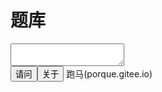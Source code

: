 <title>真心话题库</title>
<h1>题库</h1>
<textarea width="300px" height="200px" id="txt"></textarea><br/>
<button onclick="a()">请问</button><button onclick="b()">关于</button>
<script>
  function a(){
  var notes=[
  '1、你有没有钟意的人?是谁?',
  '2、你的初恋是几岁?',
  '3、你的初恋对象是谁?',
  '4、你的初吻是几岁，被谁夺取的?',
  '5、你亲吻过多少人?',
  '6、在现场所有人中，你看哪位异性同学最舒服?',
  '7、你第一个喜欢的异性叫什么名字?',
  '8、如果再给你一个机会，回到高中时代，最想对哪位异性说哪些话?',
  '9、谈过几次恋爱?',
  '10、每天睡觉前都会想起的人是谁?',
  '11、让你一直念念不忘的一位异性的名字?原因?',
  '12、你最愿意和在场哪个异性私奔?',
  '13、你觉得在座那位异性的嘴唇看起来最想Kiss?',
  '14、你想和在场的哪一位玩大冒险?',
  '15、你觉得你曾经喜欢的人和在座哪个人最像?',
  '16、在场哪一位异性对你说我喜欢你，你会最开心?',
  '17、如果时间能倒流你希望回到哪一时间，为什么?',
  '18、在你洗澡时，有一个非常丑的异性冲了进来，你会怎么样(实话实说，希望不要采用极端手法)',
  '19、你是否幻想过或希望和你喜欢的人做那些事?只用回答有或没有(如实回答)',
  '20、我在你眼里什么样?(可以是上一位玩家，由主持人决定)',
  '21、跟异性做过最亲密的事是什么?',
  '22、你最关心的异性是谁?(除了亲人或男女朋友)',
  '23、和多少异性有过非恋爱的暧昧关系?',
  '24、你会为了爱情牺牲一切，包括生命吗?',
  '25、你最怕的事情或东西是什么(说出三件)。',
  '26、你会不会在意ta的过去，为什么?',
  '27、现在心里想念的异性叫什么名字?',
  '28、你在意你的老婆(老公)不是处女(处男)吗?',
  '29、你曾经意淫过在场的哪一位?如果过去没有的话，你现在会选哪一位作为YY对象?',
  '30、你觉得对面那个人那个部位最好看?(男女不限，如果没对其的话，就说两个人)',
  '31、世界末日，你会幸存，并且你可以救一个人，你会救?男女都可以',
  '32、如果前一个异性玩家爱上你了，你怎么办?',
  '33、如果有来生你选择当?',
  '34、从小到大最丢脸出丑的事情是什么?',
  '35、如果让你从现场找一位gg/mm的话，你会选择谁?给出三个理由。',
  '36、如果让你kiss现场的某一位异性，你会选择谁，为什么?',
  '37、是否想过自杀?什么原因?',
  '38、理想中的另一半是什么样子?',
  '39、在和男、女朋友交往的过程中，有被甩过吗?',
  '40、你是处女、处男吗?',
  '41、每个月的开销是多少?花到哪去了?',
  '42、你会不会向自己暗恋的人表白?怎么样表白?',
  '43、你说过几次“我爱你”?',
  '44、你接受姐弟恋吗?几岁的范围可以接受?',
  '45、思想出轨和身体出轨，哪个比较能够接受?',
  '46、你说女友该不该花男友的钱?',
  '47、你会选择爱还是被爱?',
  '48、你最讨厌什么样的人?',
  '49、到目前为止写过多少封情书',
  '50、你希望你现在是多少岁',
  '51、你喜欢谁',
  '52、当过第三者么',
  '53、你的梦中情人是谁',
  '54、如果看到自己最爱的人熟睡在你面前你会做什么?',
  '55、你最想要的5样东西',
  '56、最想实现的三个愿望是什么?',
  '57、如果让你拥有一种超能力，你愿意拥有什么呢?',
  '58、与喜欢的人见面，想要穿成什么样?',
  '59、如果你爱的人不爱你怎么办?',
  '60、如果从天而降99枚金币，你的第一反应是什么?',
  '61、你的爱人要出国，你会怎么做?',
  '62、现在你最喜欢的人是谁?',
  '63、你有恨过谁吗?',
  '64、远距离恋爱是否注定要分开?那么如果喜欢上一个遥远国度的人，你是否会选择跟他走?',
  '65、如果能预知未来，你最不希望看见的是什么?',
  '66、我和你恋人同时约你，你会陪谁?',
  '67、世上真的有真爱吗?你眼中的真爱是什么样的?',
  '68、当你被我点名的时候是什么心情?',
  '69、哭得最伤心的是哪一次?为什么?',
  '70、看到被点名的时候一霎那有没有想要杀我?',
  '71、如果跟你喜欢的人约会，碰到前任的男(女)朋友，会有什么表现?',
  '72、如果有一天我对你说我爱上你了，你怎么办?',
  '73、在爱情和面包中，你会选择哪个?为什么?',
  '74、对你而言，爱情和友情哪个比较重要?',
  '75、如果有一天自己觉得自己的某一次选择是错的，可是现在已经再也无法重新来，那该怎么办?',
  '你们家里谁的脾气最大',
  '现在想被有钱人保养么',
  '你会做菜么',
  '每天上网几个小时',
  '今天晚上要做什么',
  '你最受不了别人对你做什么',
  '你怎样看待性爱',
  '你的胸围是多少',
  '世界上最大的悲剧是什么',
  '觉得失去什么最可怕',
  '身高',
  '体重',
  '生日',
  '姓名',
  '性别',
  '性取向',
  '体温',
  '颜值',
  '腰围',
  '腿长',
  '*长是多少',
  '想考取的学校',
  '我好看吗？？？'
  ];
  document.getElementById("txt").value=notes[Math.round(Math.random()*(notes.length-1))];
  }
  function b(){
    document.getElementById("txt").value="题库现有题目数量: "+notes.length+"题!\n"+"扩展题目请向QQ: 2211354141申请喔!";
  }
</script>
跑马(porque.gitee.io)
